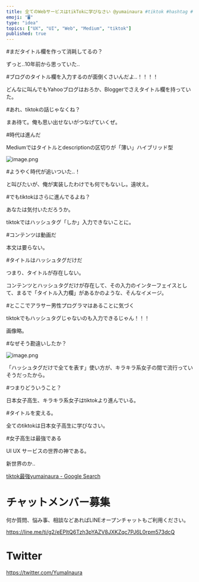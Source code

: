 ```yaml
---
title: 全てのWebサービスはtikTokに学びなさい @yumainaura #tiktok #hashtag #タイトル #不要論
emoji: "🖥"
type: "idea"
topics: ["UX", "UI", "Web", "Medium", "tiktok"]
published: true
---
```


#まだタイトル欄を作って消耗してるの？

ずっと‥10年前から思っていた‥

#ブログのタイトル欄を入力するのが面倒くさいんだよ‥！！！！

どんなに叫んでもYahooブログはおろか、Bloggerでさえタイトル欄を持っていた。

#あれ、tiktokの話じゃなくね？

まあ待て。俺も思い出せないがつなげていくぜ。

#時代は進んだ

Mediumではタイトルとdescriptionの区切りが「薄い」ハイブリッド型

![image.png](https://qiita-image-store.s3.amazonaws.com/0/89618/e5f453ba-157e-f58f-6e47-1c51c8284af5.png)


#ようやく時代が追いついた‥！

と叫びたいが、俺が実装したわけでも何でもないし。遠吠え。

#でもtiktokはさらに進んでるよね？

あなたは気付いただろうか。

tiktokではハッシュタグ「しか」入力できないことに。

#コンテンツは動画だ

本文は要らない。

#タイトルはハッシュタグだけだ

つまり、タイトルが存在しない。

コンテンツとハッシュタグだけが存在して、その入力のインターフェイスとして、まるで「タイトル入力欄」があるかのような、そんなイメージ。

#とここでアラサー男性プログラマはあることに気づく

tiktokでもハッシュタグじゃないのも入力できるじゃん！！！

画像略。

#なぜそう勘違いしたか？

![image.png](https://qiita-image-store.s3.amazonaws.com/0/89618/5a5237e6-493f-6c92-df0b-4426a6f33a06.png)

「ハッシュタグだけで全てを表す」使い方が、キラキラ系女子の間で流行っていそうだったから。

#つまりどういうこと？

日本女子高生、キラキラ系女子はtiktokより進んでいる。

#タイトルを変える。

全てのtiktokは日本女子高生に学びなさい。

#女子高生は最強である

UI UX サービスの世界の神である。

新世界のか‥

[tiktok最強yumainaura - Google Search](https://www.google.com/search?q=tiktok%E6%9C%80%E5%BC%B7yumainaura&oq=tiktok%E6%9C%80%E5%BC%B7yumainaura&aqs=chrome..69i57.3308j0j7&sourceid=chrome&ie=UTF-8)









<!-- Update From Qiita API -->

# チャットメンバー募集


何か質問、悩み事、相談などあればLINEオープンチャットもご利用ください。

https://line.me/ti/g2/eEPltQ6Tzh3pYAZV8JXKZqc7PJ6L0rpm573dcQ





# Twitter


https://twitter.com/YumaInaura


<!-- Update From Qiita API -->


